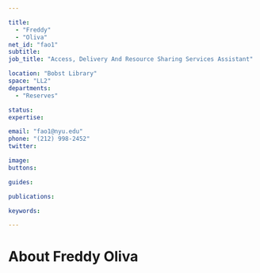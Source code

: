 ```yaml
---

title:
  - "Freddy"
  - "Oliva"
net_id: "fao1"
subtitle: 
job_title: "Access, Delivery And Resource Sharing Services Assistant"

location: "Bobst Library"
space: "LL2"
departments:
  - "Reserves"

status: 
expertise:

email: "fao1@nyu.edu"
phone: "(212) 998-2452"
twitter: 

image: 
buttons:

guides:

publications:

keywords:

---
```


# About Freddy Oliva


